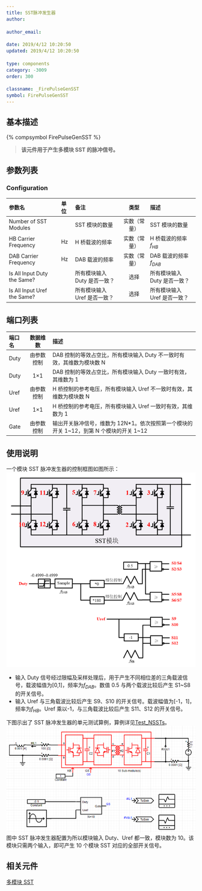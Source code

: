 ```yaml
---
title: SST脉冲发生器
author:

author_email:

date: 2019/4/12 10:20:50
updated: 2019/4/12 10:20:50

type: components
category: -3009
order: 300

classname: _FirePulseGenSST
symbol: FirePulseGenSST
---
```


## 基本描述

{% compsymbol FirePulseGenSST %}

> **该元件用于产生多模块 SST 的脉冲信号。**

## 参数列表

### Configuration

| 参数名                      | 单位 | 备注                         |     类型     | 描述                         |
| :-------------------------- | :--- | :--------------------------- | :----------: | :--------------------------- |
| Number of SST Modules       |      | SST 模块的数量               | 实数（常量） | SST 模块的数量               |
| HB Carrier Frequency        | Hz   | H 桥载波的频率               | 实数（常量） | H 桥载波的频率$f_{HB}$       |
| DAB Carrier Frequency       | Hz   | DAB 载波的频率               | 实数（常量） | DAB 载波的频率$f_{DAB}$      |
| Is All Input Duty the Same? |      | 所有模块输入 Duty 是否一致？ |     选择     | 所有模块输入 Duty 是否一致？ |
| Is All Input Uref the Same? |      | 所有模块输入 Uref 是否一致？ |     选择     | 所有模块输入 Uref 是否一致？ |

## 端口列表

| 端口名 |  数据维数  | 描述                                                                                       |
| :----- | :--------: | :----------------------------------------------------------------------------------------- |
| Duty   | 由参数控制 | DAB 控制的等效占空比，所有模块输入 Duty 不一致时有效，其维数为模块数 N                     |
| Duty   |    1×1     | DAB 控制的等效占空比，所有模块输入 Duty 一致时有效，其维数为 1                             |
| Uref   | 由参数控制 | H 桥控制的参考电压，所有模块输入 Uref 不一致时有效，其维数为模块数 N                       |
| Uref   |    1×1     | H 桥控制的参考电压，所有模块输入 Uref 一致时有效，其维数为 1                               |
| Gate   | 由参数控制 | 输出开关脉冲信号，维数为 12N\*1。依次按照第一个模块的开关 1\~12，到第 N 个模块的开关 1\~12 |

## 使用说明

一个模块 SST 脉冲发生器的控制框图如图所示：
![控制框图](comp_SSTgen/SSTgen.png)

- 输入 Duty 信号经过限幅及采样处理后，用于产生不同相位差的三角载波信号，载波幅值为[0,1]，频率为$f_{DAB}$。数值 0.5 与两个载波比较后产生 S1~S8 的开关信号。
- 输入 Uref 与三角载波比较后产生 S9、S10 的开关信号。载波幅值为[-1，1]，频率为$f_{HB}$。Uref 乘以-1，与三角载波比较后产生 S11、S12 的开关信号。

下图示出了 SST 脉冲发生器的单元测试算例，算例详见[Test_NSSTs](https://www.cloudpss.net/editor/?id=1187)。
![单元测试图](comp_VSCModule/SSTN.png)
图中 SST 脉冲发生器配置为所以模块输入 Duty、Uref 都一致，模块数为 10。该模块只需两个输入，即可产生 10 个模块 SST 对应的全部开关信号。

## 相关元件

[多模块 SST](comp_NSSTsModule.md)
